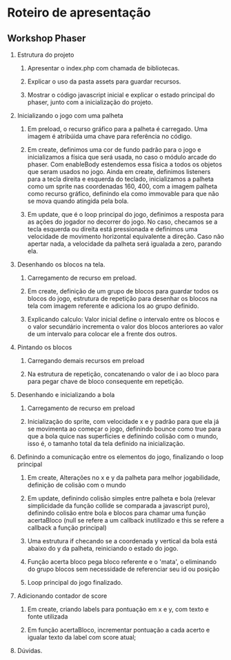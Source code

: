 # Roteiro de apresentação

## Workshop Phaser

1. Estrutura do projeto
   
   1. Apresentar o index.php com chamada de bibliotecas.
   
   2. Explicar o uso da pasta assets para guardar recursos.
   
   3. Mostrar o código javascript inicial e explicar o estado principal do phaser, junto com a inicialização do projeto.

2. Inicializando o jogo com uma palheta
   
   1. Em preload, o recurso gráfico para a palheta é carregado. Uma imagem é atribúida uma chave para referência no código.
   
   2. Em create, definimos uma cor de fundo padrão para o jogo e inicializamos a física que será usada, no caso o módulo arcade do phaser. Com enableBody estendemos essa física a todos os objetos que seram usados no jogo. Ainda em create, definimos listeners para a tecla direita e esquerda do teclado, inicializamos a palheta como um sprite nas coordenadas 160, 400, com a imagem palheta como recurso gráfico, definindo ela como immovable para que não se mova quando atingida pela bola.
   
   3. Em update, que é o loop principal do jogo, definimos a resposta para as ações do jogador no decorrer do jogo. No caso, checamos se a tecla esquerda ou direita está pressionada e definimos uma velocidade de movimento horizontal equivalente a direção. Caso não apertar nada, a velocidade da palheta será igualada a zero, parando ela. 

3. Desenhando os blocos na tela.
   
   1. Carregamento de recurso em preload.
   
   2. Em create, definição de um grupo de blocos para guardar todos os blocos do jogo, estrutura de repetição para desenhar os blocos na tela  com imagem referente e adiciona los ao grupo definido.
   
   3. Explicando calculo: Valor inicial define o intervalo entre os blocos e o valor secundário incrementa o valor dos blocos anteriores ao valor de um intervalo para colocar ele a frente dos outros.

4. Pintando os blocos
   
   1. Carregando demais recursos em preload
   
   2. Na estrutura de repetição, concatenando o valor de i ao bloco para para pegar chave de bloco consequente em repetição.

5. Desenhando e inicializando a bola
   
   1. Carregamento de recurso em preload
   
   2. Inicialização do sprite, com velocidade x e y padrão para que ela já se movimenta ao começar o jogo, definindo bounce como true para que a bola quice nas superfícies e definindo colisão com o mundo, isso é, o tamanho total da tela definido na inicialização.

6. Definindo a comunicação entre os elementos do jogo, finalizando o loop principal
   
   1. Em create, Alterações no x e y da palheta para melhor jogabilidade, definição de colisão com o mundo
   
   2. Em update, definindo colisão simples entre palheta e bola (relevar simplicidade da função collide se comparada a javascript puro), definindo colisão entre bola e blocos para chamar uma função acertaBloco (null se refere a um callback inutilizado e this se refere a callback a função principal)
   
   3. Uma estrutura if checando se a coordenada y vertical da bola está abaixo do y da palheta, reiniciando o estado do jogo.
   
   4. Função acerta bloco pega bloco referente e o 'mata', o eliminando do grupo blocos sem necessidade de referenciar seu id ou posição
   
   5. Loop principal do jogo finalizado.

7. Adicionando contador de score
   
   1. Em create, criando labels para pontuação em x e y, com texto e fonte utilizada
   
   2. Em função acertaBloco, incrementar pontuação a cada acerto e igualar texto da label com score atual;

8. Dúvidas.
